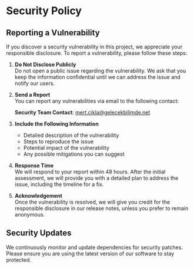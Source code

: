 # Security Policy

## Reporting a Vulnerability

If you discover a security vulnerability in this project, we appreciate your responsible disclosure. To report a vulnerability, please follow these steps:

1. **Do Not Disclose Publicly**  
   Do not open a public issue regarding the vulnerability. We ask that you keep the information confidential until we can address the issue and notify our users.

2. **Send a Report**  
   You can report any vulnerabilities via email to the following contact:
   
   **Security Team Contact**: [mert.cikla@gelecekbilimde.net](mailto:mert.cikla@gelecekbilimde.net)

3. **Include the Following Information**  
   - Detailed description of the vulnerability
   - Steps to reproduce the issue
   - Potential impact of the vulnerability
   - Any possible mitigations you can suggest

4. **Response Time**  
   We will respond to your report within 48 hours. After the initial assessment, we will provide you with a detailed plan to address the issue, including the timeline for a fix.

5. **Acknowledgement**  
   Once the vulnerability is resolved, we will give you credit for the responsible disclosure in our release notes, unless you prefer to remain anonymous.

## Security Updates

We continuously monitor and update dependencies for security patches. Please ensure you are using the latest version of our software to stay protected.

